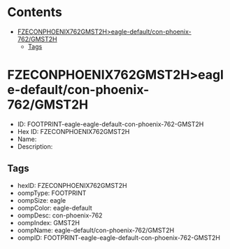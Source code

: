 



Contents
========

* [FZECONPHOENIX762GMST2H>eagle-default/con-phoenix-762/GMST2H](#fzeconphoenix762gmst2heagle-defaultcon-phoenix-762gmst2h)
	* [Tags](#tags)

# FZECONPHOENIX762GMST2H>eagle-default/con-phoenix-762/GMST2H

- ID: FOOTPRINT-eagle-eagle-default-con-phoenix-762-GMST2H
- Hex ID: FZECONPHOENIX762GMST2H
- Name: 
- Description: 

## Tags

- hexID: FZECONPHOENIX762GMST2H
- oompType: FOOTPRINT
- oompSize: eagle
- oompColor: eagle-default
- oompDesc: con-phoenix-762
- oompIndex: GMST2H
- oompName: eagle-default/con-phoenix-762/GMST2H
- oompID: FOOTPRINT-eagle-eagle-default-con-phoenix-762-GMST2H

